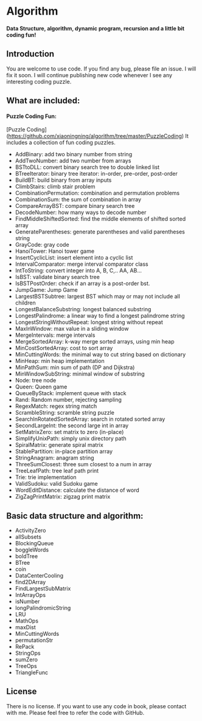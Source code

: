 # Algorithm

#### Data Structure, algorithm, dynamic program, recursion and a little bit coding fun!

## Introduction

You are welcome to use code.  If you find any bug,  please file an issue.  I will fix it soon.  I will continue publishing new code whenever I see any interesting coding puzzle.

## What are included:

#### Puzzle Coding Fun:

[Puzzle Coding] (https://github.com/xiaoningning/algorithm/tree/master/PuzzleCoding)
It includes a collection of fun coding puzzles.

 - AddBinary: add two binary number from string
 - AddTwoNumber: add two number from arrays
 - BSTtoDLL: convert binary search tree to double linked list
 - BTreeIterator: binary tree iterator: in-order, pre-order, post-order
 - BuildBT: build binary from array inputs
 - ClimbStairs: climb stair problem
 - CombinationPermutation: combination and permutation problems
 - CombinationSum: the sum of combination in array
 - CompareArrayBST: compare binary search tree
 - DecodeNumber: how many ways to decode number
 - FindMiddleShiftedSorted: find the middle elements of shifted sorted array
 - GenerateParentheses: generate parentheses and valid parentheses string
 - GrayCode: gray code
 - HanoiTower: Hanoi tower game
 - InsertCyclicList: insert element into a cyclic list
 - IntervalComparator: merge interval comparator class
 - IntToString: convert integer into A, B, C,.. AA, AB...
 - IsBST: validate binary search tree
 - IsBSTPostOrder: check if an array is a post-order bst.
 - JumpGame: Jump Game
 - LargestBSTSubtree: largest BST which may or may not include all children
 - LongestBalanceSubstring: longest balanced substring
 - LongestPalindrome: a linear way to find a longest palindrome string
 - LongestStringWithoutRepeat: longest string without repeat
 - MaxInWindow: max value in a sliding window
 - MergeIntervals: merge intervals
 - MergeSortedArray: k-way merge sorted arrays, using min heap
 - MinCostSortedArray: cost to sort array
 - MinCuttingWords: the minimal way to cut string based on dictionary
 - MinHeap: min heap implementation
 - MinPathSum:  min sum of path (DP and Dijkstra)
 - MinWindowSubString: minimal window of substring
 - Node: tree node
 - Queen: Queen game
 - QueueByStack: implement queue with stack
 - Rand: Random number, rejecting sampling
 - RegexMatch: regex string match
 - ScrambleString: scramble string puzzle
 - SearchInRotatedSortedArray: search in rotated sorted array
 - SecondLargeInt: the second large int in array
 - SetMatrixZero: set matrix to zero (in-place)
 - SimplifyUnixPath: simply unix directory path
 - SpiralMatrix: generate spiral matrix
 - StablePartition: in-place partition array
 - StringAnagram: anagram string
 - ThreeSumClosest: three sum closest to a num in array
 - TreeLeafPath: tree leaf path print
 - Trie: trie implementation
 - ValidSudoku: valid Sudoku game
 - WordEditDistance: calculate the distance of word
 - ZigZagPrintMatrix: zigzag print matrix


## Basic data structure and algorithm:

- ActivityZero
- allSubsets
- BlockingQueue
- boggleWords
- boldTree
- BTree
- coin
- DataCenterCooling
- find2DArray
- FindLargestSubMatrix
- IntArrayOps
- isNumber
- longPalindromicString
- LRU
- MathOps
- maxDist
- MinCuttingWords
- permutationStr
- RePack
- StringOps
- sumZero
- TreeOps
- TriangleFunc


## License

There is no license.  If you want to use any code in book, please contact with me. Please feel free to refer the code with GitHub.

